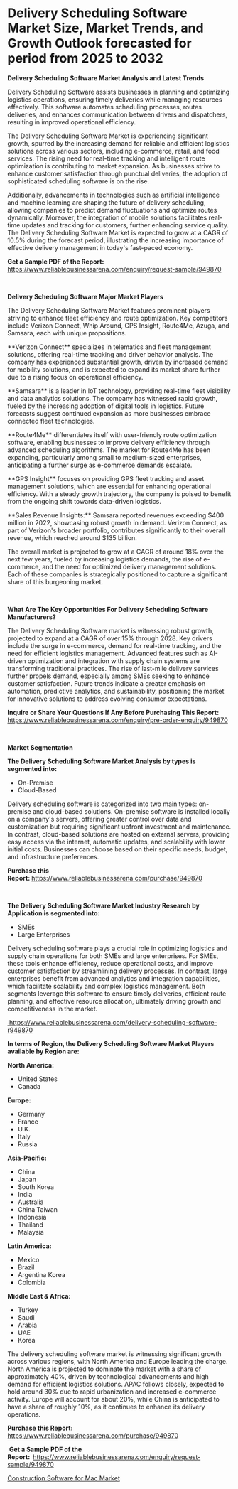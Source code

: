 <p><h1>Delivery Scheduling Software Market Size, Market Trends, and Growth Outlook forecasted for period from 2025 to 2032</h1></p><p><strong>Delivery Scheduling Software Market Analysis and Latest Trends</strong></p>
<p><p>Delivery Scheduling Software assists businesses in planning and optimizing logistics operations, ensuring timely deliveries while managing resources effectively. This software automates scheduling processes, routes deliveries, and enhances communication between drivers and dispatchers, resulting in improved operational efficiency.</p><p>The Delivery Scheduling Software Market is experiencing significant growth, spurred by the increasing demand for reliable and efficient logistics solutions across various sectors, including e-commerce, retail, and food services. The rising need for real-time tracking and intelligent route optimization is contributing to market expansion. As businesses strive to enhance customer satisfaction through punctual deliveries, the adoption of sophisticated scheduling software is on the rise.</p><p>Additionally, advancements in technologies such as artificial intelligence and machine learning are shaping the future of delivery scheduling, allowing companies to predict demand fluctuations and optimize routes dynamically. Moreover, the integration of mobile solutions facilitates real-time updates and tracking for customers, further enhancing service quality. The Delivery Scheduling Software Market is expected to grow at a CAGR of 10.5% during the forecast period, illustrating the increasing importance of effective delivery management in today's fast-paced economy.</p></p>
<p><strong>Get a Sample PDF of the Report:&nbsp;</strong> <a href="https://www.reliablebusinessarena.com/enquiry/request-sample/949870?utm_campaign=3010&utm_medium=2&utm_source=Github&utm_content=ia&utm_term=05032025&utm_id=delivery-scheduling-software">https://www.reliablebusinessarena.com/enquiry/request-sample/949870</a></p>
<p>&nbsp;</p>
<p><strong>Delivery Scheduling Software Major Market Players</strong></p>
<p><p>The Delivery Scheduling Software Market features prominent players striving to enhance fleet efficiency and route optimization. Key competitors include Verizon Connect, Whip Around, GPS Insight, Route4Me, Azuga, and Samsara, each with unique propositions.</p><p>**Verizon Connect** specializes in telematics and fleet management solutions, offering real-time tracking and driver behavior analysis. The company has experienced substantial growth, driven by increased demand for mobility solutions, and is expected to expand its market share further due to a rising focus on operational efficiency.</p><p>**Samsara** is a leader in IoT technology, providing real-time fleet visibility and data analytics solutions. The company has witnessed rapid growth, fueled by the increasing adoption of digital tools in logistics. Future forecasts suggest continued expansion as more businesses embrace connected fleet technologies.</p><p>**Route4Me** differentiates itself with user-friendly route optimization software, enabling businesses to improve delivery efficiency through advanced scheduling algorithms. The market for Route4Me has been expanding, particularly among small to medium-sized enterprises, anticipating a further surge as e-commerce demands escalate.</p><p>**GPS Insight** focuses on providing GPS fleet tracking and asset management solutions, which are essential for enhancing operational efficiency. With a steady growth trajectory, the company is poised to benefit from the ongoing shift towards data-driven logistics.</p><p>**Sales Revenue Insights:** Samsara reported revenues exceeding $400 million in 2022, showcasing robust growth in demand. Verizon Connect, as part of Verizon's broader portfolio, contributes significantly to their overall revenue, which reached around $135 billion.</p><p>The overall market is projected to grow at a CAGR of around 18% over the next few years, fueled by increasing logistics demands, the rise of e-commerce, and the need for optimized delivery management solutions. Each of these companies is strategically positioned to capture a significant share of this burgeoning market.</p></p>
<p>&nbsp;</p>
<p><strong>What Are The Key Opportunities For Delivery Scheduling Software Manufacturers?</strong></p>
<p><p>The Delivery Scheduling Software market is witnessing robust growth, projected to expand at a CAGR of over 15% through 2028. Key drivers include the surge in e-commerce, demand for real-time tracking, and the need for efficient logistics management. Advanced features such as AI-driven optimization and integration with supply chain systems are transforming traditional practices. The rise of last-mile delivery services further propels demand, especially among SMEs seeking to enhance customer satisfaction. Future trends indicate a greater emphasis on automation, predictive analytics, and sustainability, positioning the market for innovative solutions to address evolving consumer expectations.</p></p>
<p><strong>Inquire or Share Your Questions If Any Before Purchasing This Report:</strong> <a href="https://www.reliablebusinessarena.com/enquiry/pre-order-enquiry/949870?utm_campaign=3010&utm_medium=2&utm_source=Github&utm_content=ia&utm_term=05032025&utm_id=delivery-scheduling-software">https://www.reliablebusinessarena.com/enquiry/pre-order-enquiry/949870</a></p>
<p>&nbsp;</p>
<p><strong>Market Segmentation</strong></p>
<p><strong>The Delivery Scheduling Software Market Analysis by types is segmented into:</strong></p>
<p><ul><li>On-Premise</li><li>Cloud-Based</li></ul></p>
<p><p>Delivery scheduling software is categorized into two main types: on-premise and cloud-based solutions. On-premise software is installed locally on a company's servers, offering greater control over data and customization but requiring significant upfront investment and maintenance. In contrast, cloud-based solutions are hosted on external servers, providing easy access via the internet, automatic updates, and scalability with lower initial costs. Businesses can choose based on their specific needs, budget, and infrastructure preferences.</p></p>
<p><strong>Purchase this Report:&nbsp;</strong><a href="https://www.reliablebusinessarena.com/purchase/949870?utm_campaign=3010&utm_medium=2&utm_source=Github&utm_content=ia&utm_term=05032025&utm_id=delivery-scheduling-software">https://www.reliablebusinessarena.com/purchase/949870</a></p>
<p>&nbsp;</p>
<p><strong>The Delivery Scheduling Software Market Industry Research by Application is segmented into:</strong></p>
<p><ul><li>SMEs</li><li>Large Enterprises</li></ul></p>
<p><p>Delivery scheduling software plays a crucial role in optimizing logistics and supply chain operations for both SMEs and large enterprises. For SMEs, these tools enhance efficiency, reduce operational costs, and improve customer satisfaction by streamlining delivery processes. In contrast, large enterprises benefit from advanced analytics and integration capabilities, which facilitate scalability and complex logistics management. Both segments leverage this software to ensure timely deliveries, efficient route planning, and effective resource allocation, ultimately driving growth and competitiveness in the market.</p></p>
<p><a href="https://www.reliablebusinessarena.com/delivery-scheduling-software-r949870?utm_campaign=3010&utm_medium=2&utm_source=Github&utm_content=ia&utm_term=05032025&utm_id=delivery-scheduling-software">&nbsp;https://www.reliablebusinessarena.com/delivery-scheduling-software-r949870</a></p>
<p><strong>In terms of Region, the Delivery Scheduling Software Market Players available by Region are:</strong></p>
<p>
    <p> <strong> North America: </strong>
        <ul>
            <li>United States</li>
            <li>Canada</li>
        </ul>
        </p> 
    <p> <strong> Europe: </strong>
        <ul>
            <li>Germany</li>
            <li>France</li>
            <li>U.K.</li>
            <li>Italy</li>
            <li>Russia</li>
        </ul>
        </p> 
    <p> <strong> Asia-Pacific: </strong>
        <ul>
            <li>China</li>
            <li>Japan</li>
            <li>South Korea</li>
            <li>India</li>
            <li>Australia</li>
            <li>China Taiwan</li>
            <li>Indonesia</li>
            <li>Thailand</li>
            <li>Malaysia</li>
        </ul>
        </p> 
    <p> <strong> Latin America: </strong>
        <ul>
            <li>Mexico</li>
            <li>Brazil</li>
            <li>Argentina Korea</li>
            <li>Colombia</li>
        </ul>
        </p> 
    <p> <strong> Middle East & Africa: </strong>
        <ul>
            <li>Turkey</li>
            <li>Saudi</li>
            <li>Arabia</li>
            <li>UAE</li>
            <li>Korea</li>
        </ul>
    </p>
    </p>
<p><p>The delivery scheduling software market is witnessing significant growth across various regions, with North America and Europe leading the charge. North America is projected to dominate the market with a share of approximately 40%, driven by technological advancements and high demand for efficient logistics solutions. APAC follows closely, expected to hold around 30% due to rapid urbanization and increased e-commerce activity. Europe will account for about 20%, while China is anticipated to have a share of roughly 10%, as it continues to enhance its delivery operations.</p></p>
<p><strong>Purchase this Report: </strong><a href="https://www.reliablebusinessarena.com/purchase/949870?utm_campaign=3010&utm_medium=2&utm_source=Github&utm_content=ia&utm_term=05032025&utm_id=delivery-scheduling-software">https://www.reliablebusinessarena.com/purchase/949870</a></p>
<p>&nbsp;<strong>Get a Sample PDF of the Report:&nbsp;&nbsp;</strong><a href="https://www.reliablebusinessarena.com/enquiry/request-sample/949870?utm_campaign=3010&utm_medium=2&utm_source=Github&utm_content=ia&utm_term=05032025&utm_id=delivery-scheduling-software">https://www.reliablebusinessarena.com/enquiry/request-sample/949870</a></p>
<p><strong></strong></p>
<p><p><a href="https://github.com/alasmyayock/Market-Research-Report-List-1/blob/main/construction-software-for-mac-market.md?utm_campaign=3010&utm_medium=2&utm_source=Github&utm_content=ia&utm_term=05032025&utm_id=delivery-scheduling-software">Construction Software for Mac Market</a></p></p>